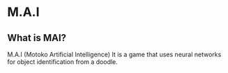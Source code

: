 # M.A.I
## What is MAI?
M.A.I (Motoko Artificial Intelligence) It is a game that uses neural networks for object identification from a doodle.
